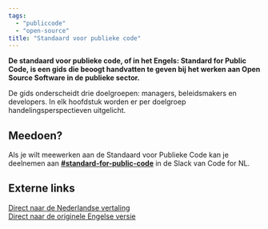 ```yaml
---
tags:
  - "publiccode"
  - "open-source"
title: "Standaard voor publieke code"
---
```


**De standaard voor publieke code, of in het Engels: Standard for Public Code,
is een gids die beoogt handvatten te geven bij het werken aan Open Source
Software in de publieke sector.**

De gids onderscheidt drie doelgroepen: managers, beleidsmakers en developers. In
elk hoofdstuk worden er per doelgroep handelingsperspectieven uitgelicht.

## Meedoen?

Als je wilt meewerken aan de Standaard voor Publieke Code kan je deelnemen aan
[**#standard-for-public-code**](https://codefornl.slack.com/archives/CPJC62GUQ)
in de Slack van Code for NL.

## Externe links

[Direct naar de Nederlandse vertaling](https://codefor.nl/community-translations-standard/nl/)<br/>
[Direct naar de originele Engelse versie](https://codefor.nl/community-translations-standard/nl/)
